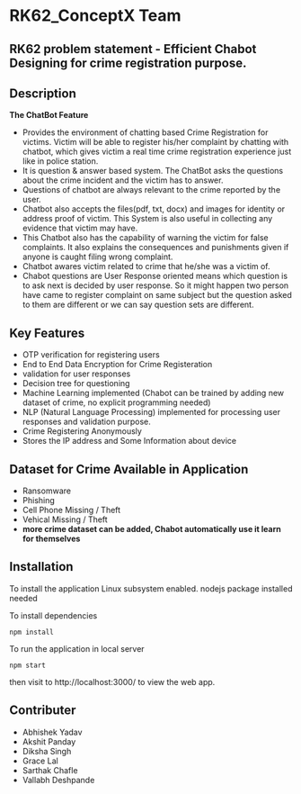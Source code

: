 # RK62_ConceptX Team
## RK62 problem statement - Efficient Chabot Designing for crime registration purpose.

## Description
**The ChatBot Feature**
- Provides the environment of chatting based Crime Registration for victims. Victim will be able to register his/her complaint by chatting with chatbot, which gives victim a real time crime registration experience just like in police station.  
- It is question & answer based system. The ChatBot asks the questions about the crime incident and the victim has to answer.
- Questions of chatbot are always relevant to the crime reported by the user.
- Chatbot also accepts the files(pdf, txt, docx) and images for identity or address proof of victim. This System is also useful in collecting any evidence that victim may have.
- This Chatbot also has the capability of warning the victim for false complaints. It also explains the consequences and punishments given if anyone is caught filing wrong complaint.   
- Chatbot awares victim related to crime that he/she was a victim of.
- Chabot questions are User Response oriented means which question is to ask next is decided by user response. So it might happen two person have came to register complaint on same subject  but the question asked to them  are different or we can say question sets are different.

## Key Features
- OTP verification for registering users
- End to End Data Encryption for Crime Registeration
- validation for user responses
- Decision tree for questioning
- Machine Learning implemented (Chabot can be trained by adding new dataset of crime, no explicit programming needed)
- NLP (Natural Language Processing) implemented for processing user responses and validation purpose.
- Crime Registering Anonymously
- Stores the IP address and Some Information about device

## Dataset for Crime Available in Application
- Ransomware
- Phishing
- Cell Phone Missing / Theft
- Vehical Missing / Theft
- **more crime dataset can be added, Chabot automatically use it learn for themselves** 

## Installation
To install the application Linux subsystem enabled. 
nodejs package installed needed

To install dependencies

`npm install`

To run the application in local server 

`npm start`

then visit to http://localhost:3000/ to view the web app.

## Contributer
- Abhishek Yadav
- Akshit Panday
- Diksha Singh
- Grace Lal
- Sarthak Chafle
- Vallabh Deshpande


